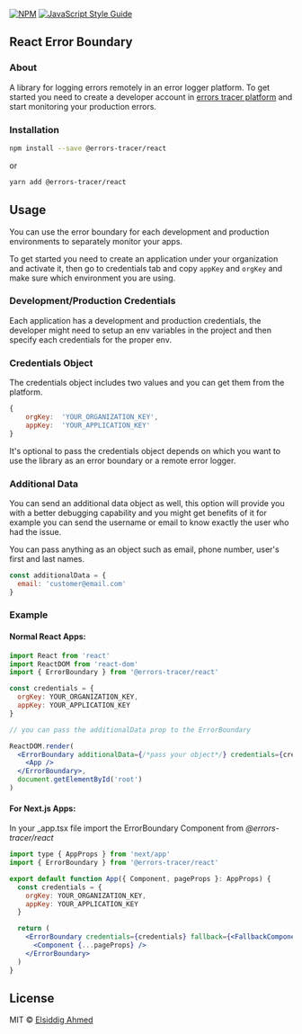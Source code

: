 [![NPM](https://img.shields.io/npm/v/@errors-tracer/react.svg)](https://www.npmjs.com/package/@errors-tracer/react) [![JavaScript Style Guide](https://img.shields.io/badge/code_style-standard-brightgreen.svg)](https://standardjs.com)

## React Error Boundary

### About

A library for logging errors remotely in an error logger platform. To get started you need to create a developer account in [errors tracer platform](https://errorstracer.com/) and start monitoring your production errors.

### Installation

```bash
npm install --save @errors-tracer/react
```

or

```bash
yarn add @errors-tracer/react
```

## Usage

You can use the error boundary for each development and production environments to separately monitor your apps.

To get started you need to create an application under your organization and activate it, then go to credentials tab and copy `appKey` and `orgKey` and make sure which environment you are using.

### Development/Production Credentials

Each application has a development and production credentials, the developer might need to setup an env variables in the project and then specify each credentials for the proper env.

### Credentials Object

The credentials object includes two values and you can get them from the platform.

```jsx
{
	orgKey:  'YOUR_ORGANIZATION_KEY',
	appKey:  'YOUR_APPLICATION_KEY'
}
```

It's optional to pass the credentials object depends on which you want to use the library as an error boundary or a remote error logger.

### Additional Data

You can send an additional data object as well, this option will provide you with a better debugging capability and you might get benefits of it for example you can send the username or email to know exactly the user who had the issue.

You can pass anything as an object such as email, phone number, user's first and last names.

```jsx
const additionalData = {
  email: 'customer@email.com'
}
```

### Example

#### Normal React Apps:

```jsx
import React from 'react'
import ReactDOM from 'react-dom'
import { ErrorBoundary } from '@errors-tracer/react'

const credentials = {
  orgKey: YOUR_ORGANIZATION_KEY,
  appKey: YOUR_APPLICATION_KEY
}

// you can pass the additionalData prop to the ErrorBoundary

ReactDOM.render(
  <ErrorBoundary additionalData={/*pass your object*/} credentials={credentials} fallback={<FallbackComponent />}>
    <App />
  </ErrorBoundary>,
  document.getElementById('root')
)
```

#### For Next.js Apps:

In your \_app.tsx file import the ErrorBoundary Component from _@errors-tracer/react_

```jsx
import type { AppProps } from 'next/app'
import { ErrorBoundary } from '@errors-tracer/react'

export default function App({ Component, pageProps }: AppProps) {
  const credentials = {
    orgKey: YOUR_ORGANIZATION_KEY,
    appKey: YOUR_APPLICATION_KEY
  }

  return (
    <ErrorBoundary credentials={credentials} fallback={<FallbackComponent />}>
      <Component {...pageProps} />
    </ErrorBoundary>
  )
}
```

## License

MIT © [Elsiddig Ahmed](https://github.com/alsiddigahmed)
